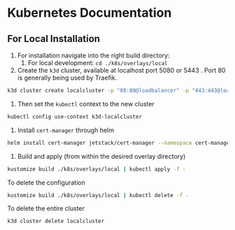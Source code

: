 # Kubernetes Documentation

## For Local Installation

1. For installation navigate into the right build directory:
   1. For local development: `cd ./k8s/overlays/local`
1. Create the `k3d` cluster, available at localhost port 5080 or 5443 . Port 80 is generally being used by Traefik.

```sh
k3d cluster create localcluster -p "80:80@loadbalancer" -p "443:443@loadbalancer" --agents 2
```

1. Then set the `kubectl` context to the new cluster

```sh
kubectl config use-context k3d-localcluster
```

1. Install `cert-manager` through helm

```sh
helm install cert-manager jetstack/cert-manager --namespace cert-manager --create-namespace --set installCRDs=true
```

1. Build and apply (from within the desired overlay directory)

```sh
kustomize build ./k8s/overlays/local | kubectl apply -f -
```

To delete the configuration

```sh
kustomize build ./k8s/overlays/local | kubectl delete -f -
```

To delete the entire cluster

```sh
k3d cluster delete localcluster
```
